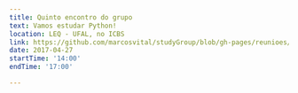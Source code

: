 ```yaml
---
title: Quinto encontro do grupo
text: Vamos estudar Python! 
location: LEQ - UFAL, no ICBS
link: https://github.com/marcosvital/studyGroup/blob/gh-pages/reunioes/reuniao5.md
date: 2017-04-27
startTime: '14:00'
endTime: '17:00'

---
```

